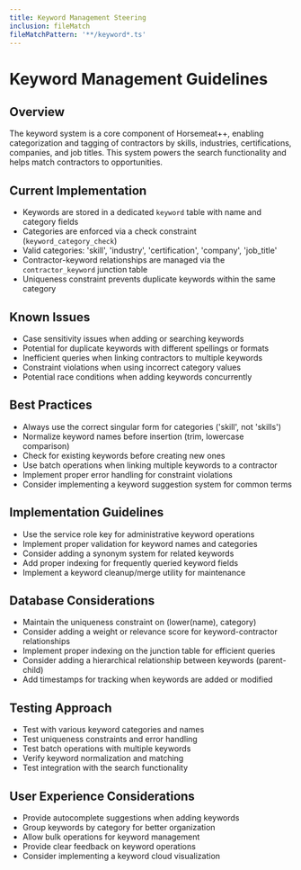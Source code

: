 ```yaml
---
title: Keyword Management Steering
inclusion: fileMatch
fileMatchPattern: '**/keyword*.ts'
---
```


# Keyword Management Guidelines

## Overview
The keyword system is a core component of Horsemeat++, enabling categorization and tagging of contractors by skills, industries, certifications, companies, and job titles. This system powers the search functionality and helps match contractors to opportunities.

## Current Implementation
- Keywords are stored in a dedicated `keyword` table with name and category fields
- Categories are enforced via a check constraint (`keyword_category_check`)
- Valid categories: 'skill', 'industry', 'certification', 'company', 'job_title'
- Contractor-keyword relationships are managed via the `contractor_keyword` junction table
- Uniqueness constraint prevents duplicate keywords within the same category

## Known Issues
- Case sensitivity issues when adding or searching keywords
- Potential for duplicate keywords with different spellings or formats
- Inefficient queries when linking contractors to multiple keywords
- Constraint violations when using incorrect category values
- Potential race conditions when adding keywords concurrently

## Best Practices
- Always use the correct singular form for categories ('skill', not 'skills')
- Normalize keyword names before insertion (trim, lowercase comparison)
- Check for existing keywords before creating new ones
- Use batch operations when linking multiple keywords to a contractor
- Implement proper error handling for constraint violations
- Consider implementing a keyword suggestion system for common terms

## Implementation Guidelines
- Use the service role key for administrative keyword operations
- Implement proper validation for keyword names and categories
- Consider adding a synonym system for related keywords
- Add proper indexing for frequently queried keyword fields
- Implement a keyword cleanup/merge utility for maintenance

## Database Considerations
- Maintain the uniqueness constraint on (lower(name), category)
- Consider adding a weight or relevance score for keyword-contractor relationships
- Implement proper indexing on the junction table for efficient queries
- Consider adding a hierarchical relationship between keywords (parent-child)
- Add timestamps for tracking when keywords are added or modified

## Testing Approach
- Test with various keyword categories and names
- Test uniqueness constraints and error handling
- Test batch operations with multiple keywords
- Verify keyword normalization and matching
- Test integration with the search functionality

## User Experience Considerations
- Provide autocomplete suggestions when adding keywords
- Group keywords by category for better organization
- Allow bulk operations for keyword management
- Provide clear feedback on keyword operations
- Consider implementing a keyword cloud visualization